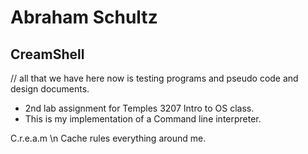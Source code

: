 # Abraham Schultz
## CreamShell

// all that we have here now is testing programs and pseudo code and design documents.


- 2nd lab assignment for Temples 3207 Intro to OS class.
- This is my implementation of a Command line interpreter. 

C.r.e.a.m \n
Cache rules everything around me.
